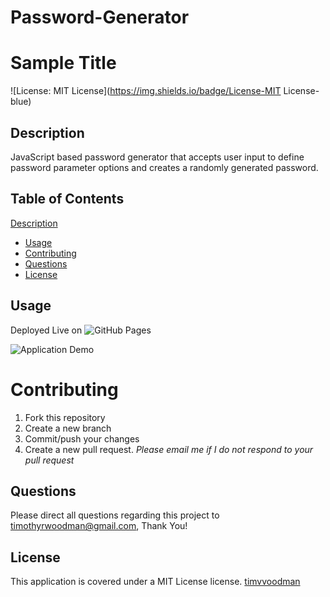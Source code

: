 # Password-Generator

# Sample Title

![License: MIT License](https://img.shields.io/badge/License-MIT License-blue)

## Description

JavaScript based password generator that accepts user input to define password parameter options and creates a randomly generated password.

## Table of Contents

[Description](#Description)

- [Usage](#Usage)
- [Contributing](#Contributing)
- [Questions](#Questions)
- [License](#License)

## Usage

Deployed Live on ![GitHub Pages](https://timvvoodman.github.io/Password-Generator/)

![Application Demo](https://github.com/timvvoodman/Password-Generator/blob/main/Assets/PW%20Generator.gif?raw=true)

# Contributing

1. Fork this repository
2. Create a new branch
3. Commit/push your changes
4. Create a new pull request. _Please email me if I do not respond to your pull request_

## Questions

Please direct all questions regarding this project to timothyrwoodman@gmail.com, Thank You!

## License

This application is covered under a MIT License license.
[timvvoodman](https://github.com/undefined)
